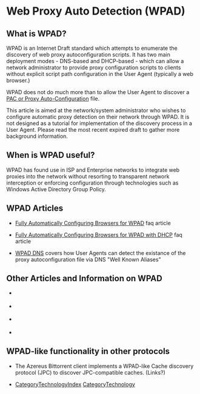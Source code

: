 # Web Proxy Auto Detection (WPAD)

## What is WPAD?

WPAD is an Internet Draft standard which attempts to enumerate the
discovery of web proxy autoconfiguration scripts. It has two main
deployment modes - DNS-based and DHCP-based - which can allow a network
administrator to provide proxy configuration scripts to clients without
explicit script path configuration in the User Agent (typically a web
browser.)

WPAD does not do much more than to allow the User Agent to discover a
[PAC or Proxy
Auto-Configuration](/Technology/ProxyPac#)
file.

This article is aimed at the network/system administrator who wishes to
configure automatic proxy detection on their network through WPAD. It is
not designed as a tutorial for implementation of the discovery process
in a User Agent. Please read the most recent expired draft to gather
more background information.

## When is WPAD useful?

WPAD has found use in ISP and Enterprise networks to integrate web
proxies into the network without resorting to transparent network
interception or enforcing configuration through technologies such as
Windows Active Directory Group Policy.

## WPAD Articles

  - [Fully Automatically Configuring Browsers for
    WPAD](/SquidFaq/ConfiguringBrowsers#head-5aa28de5e8308087a925cb7ef54ca070a16564d4)
    faq article

  - [Fully Automatically Configuring Browsers for WPAD with
    DHCP](/SquidFaq/ConfiguringBrowsers#head-8623ffc5e6a381ccfe77f17bbe29fa87c3cf9734)
    faq article

  - [WPAD
    DNS](/Technology/WPAD/DNS#)
    covers how User Agents can detect the existance of the proxy
    autoconfiguration file via DNS "Well Known Aliases"

## Other Articles and Information on WPAD

  - [](http://homepages.tesco.net/J.deBoynePollard/FGA/web-browser-auto-proxy-configuration.html)

  - [](http://www.wlug.org.nz/WPAD)

  - [](http://tools.ietf.org/wg/wrec/draft-ietf-wrec-wpad/)

  - [](http://blogs.msdn.com/wndp/articles/IPV6_PAC_Extensions_v0_9.aspx)

## WPAD-like functionality in other protocols

  - The Azereus Bittorrent client implements a WPAD-like Cache discovery
    protocol (JPC) to discover JPC-compatible caches. (Links?)

<!-- end list -->

  - [CategoryTechnologyIndex](/CategoryTechnologyIndex#)
    [CategoryTechnology](/CategoryTechnology#)
